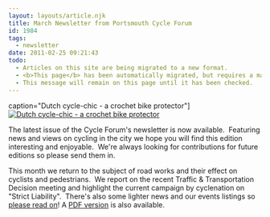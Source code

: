 ```yaml
---
layout: layouts/article.njk
title: March Newsletter from Portsmouth Cycle Forum
id: 1984
tags:
  - newsletter
date: 2011-02-25 09:21:43
todo:
  - Articles on this site are being migrated to a new format.
  - <b>This page</b> has been automatically migrated, but requires a manual check-&amp;-tune to ensure the format and links all work as expected.
  - This message will remain on this page until it has been checked.
---
```


 caption="Dutch cycle-chic - a crochet bike protector"][![Dutch cycle-chic - a crochet bike protector](http://www.pompeybug.co.uk/wp-content/uploads/2011/02/crochet-bike-protector-150x150.jpg "crochet-bike-protector")](http://www.pompeybug.co.uk/wp-content/uploads/2011/02/crochet-bike-protector.jpg)</figure>

The latest issue of the Cycle Forum's newsletter is now available.  Featuring news and views on cycling in the city we hope you will find this edition interesting and enjoyable.  We're always looking for contributions for future editions so please send them in.

This month we return to the subject of road works and their effect on cyclists and pedestrians.  We report on the recent Traffic &amp; Transportation Decision meeting and highlight the current campaign by cyclenation on "Strict Liability".  There's also some lighter news and our events listings so [please read on](http://www.pompeybug.co.uk/wp-content/uploads/2011/02/PCF-Newsletter-March-2011.htm "Portsmouth Cycle Forum Newsletter - March 2011")! A [PDF version](http://www.pompeybug.co.uk/wp-content/uploads/2011/02/PCF-Newsletter-March-2011.pdf "Portsmouth Cycle Forum Newsletter - March 2011") is also available.